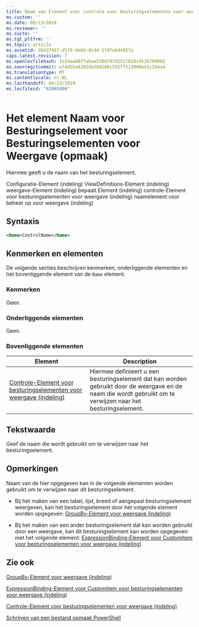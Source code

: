```yaml
---
title: Naam van Element voor controle voor besturingselementen voor weergave (indeling) | Microsoft Docs
ms.custom: ''
ms.date: 09/13/2016
ms.reviewer: ''
ms.suite: ''
ms.tgt_pltfrm: ''
ms.topic: article
ms.assetid: 26437467-d578-4e8d-8cdd-17dfe644957a
caps.latest.revision: 7
ms.openlocfilehash: 7e24aa60f7abae5768707d2527826c452b709002
ms.sourcegitcommit: e7445ba8203da304286c591ff513900ad1c244a4
ms.translationtype: MT
ms.contentlocale: nl-NL
ms.lasthandoff: 04/23/2019
ms.locfileid: "62065090"
---
```

# <a name="name-element-for-control-for-controls-for-view-format"></a>Het element Naam voor Besturingselement voor Besturingselementen voor Weergave (opmaak)

Hiermee geeft u de naam van het besturingselement.

Configuratie-Element (indeling) ViewDefinitions-Element (indeling) weergave-Element (indeling) bepaalt Element (indeling) controle-Element voor besturingselementen voor weergave (indeling) naamelement voor beheer op voor weergave (indeling)

## <a name="syntax"></a>Syntaxis

```xml
<Name>ControlName</Name>
```

## <a name="attributes-and-elements"></a>Kenmerken en elementen

De volgende secties beschrijven kenmerken, onderliggende elementen en het bovenliggende element van de `Name` element.

### <a name="attributes"></a>Kenmerken

Geen.

### <a name="child-elements"></a>Onderliggende elementen

Geen.

### <a name="parent-elements"></a>Bovenliggende elementen

|Element|Description|
|-------------|-----------------|
|[Controle-Element voor besturingselementen voor weergave (indeling)](./control-element-for-controls-for-view-format.md)|Hiermee definieert u een besturingselement dat kan worden gebruikt door de weergave en de naam die wordt gebruikt om te verwijzen naar het besturingselement.|

## <a name="text-value"></a>Tekstwaarde

Geef de naam die wordt gebruikt om te verwijzen naar het besturingselement.

## <a name="remarks"></a>Opmerkingen

Naam van de hier opgegeven kan in de volgende elementen worden gebruikt om te verwijzen naar dit besturingselement.

- Bij het maken van een tabel, lijst, breed of aangepast besturingselement weergeven, kan het besturingselement door het volgende element worden opgegeven: [GroupBy-Element voor weergave (indeling)](./groupby-element-for-view-format.md)

- Bij het maken van een ander besturingselement dat kan worden gebruikt door een weergave, kan dit besturingselement kan worden opgegeven met het volgende element: [ExpressionBinding-Element voor CustomItem voor besturingselementen voor weergave (indeling)](./expressionbinding-element-for-customitem-for-controls-for-view-format.md)

## <a name="see-also"></a>Zie ook

[GroupBy-Element voor weergave (indeling)](./groupby-element-for-view-format.md)

[ExpressionBinding-Element voor CustomItem voor besturingselementen voor weergave (indeling)](./expressionbinding-element-for-customitem-for-controls-for-view-format.md)

[Controle-Element voor besturingselementen voor weergave (indeling)](./control-element-for-controls-for-view-format.md)

[Schrijven van een bestand opmaak PowerShell](./writing-a-powershell-formatting-file.md)
